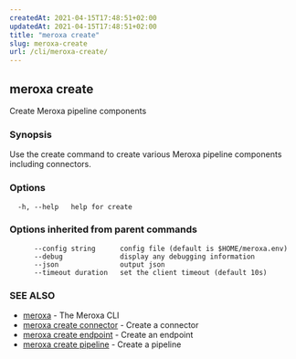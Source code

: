```yaml
---
createdAt: 2021-04-15T17:48:51+02:00
updatedAt: 2021-04-15T17:48:51+02:00
title: "meroxa create"
slug: meroxa-create
url: /cli/meroxa-create/
---
```

## meroxa create

Create Meroxa pipeline components

### Synopsis

Use the create command to create various Meroxa pipeline components
including connectors.

### Options

```
  -h, --help   help for create
```

### Options inherited from parent commands

```
      --config string      config file (default is $HOME/meroxa.env)
      --debug              display any debugging information
      --json               output json
      --timeout duration   set the client timeout (default 10s)
```

### SEE ALSO

* [meroxa](/cli/meroxa/)	 - The Meroxa CLI
* [meroxa create connector](/cli/meroxa-create-connector/)	 - Create a connector
* [meroxa create endpoint](/cli/meroxa-create-endpoint/)	 - Create an endpoint
* [meroxa create pipeline](/cli/meroxa-create-pipeline/)	 - Create a pipeline

